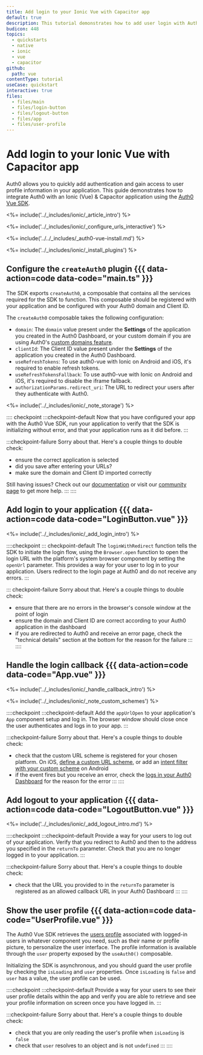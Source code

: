 ```yaml
---
title: Add login to your Ionic Vue with Capacitor app
default: true
description: This tutorial demonstrates how to add user login with Auth0 to an Ionic Vue & Capacitor application.
budicon: 448
topics:
  - quickstarts
  - native
  - ionic
  - vue
  - capacitor
github:
  path: vue
contentType: tutorial
useCase: quickstart
interactive: true
files:
  - files/main
  - files/login-button
  - files/logout-button
  - files/app
  - files/user-profile
---
```


# Add login to your Ionic Vue with Capacitor app

Auth0 allows you to quickly add authentication and gain access to user profile information in your application. This guide demonstrates how to integrate Auth0 with an Ionic (Vue) & Capacitor application using the <a href="https://github.com/auth0/auth0-vue" target="_blank">Auth0 Vue SDK</a>.

<%= include('../_includes/ionic/_article_intro') %>

<%= include('../_includes/ionic/_configure_urls_interactive') %>

<%= include('../../_includes/_auth0-vue-install.md') %>

<%= include('../_includes/ionic/_install_plugins') %>

## Configure the `createAuth0` plugin {{{ data-action=code data-code="main.ts" }}}

The SDK exports `createAuth0`, a composable that contains all the services required for the SDK to function. This composable should be registered with your application and be configured with your Auth0 domain and Client ID.

The `createAuth0` composable takes the following configuration:

- `domain`: The `domain` value present under the **Settings** of the application you created in the Auth0 Dashboard, or your custom domain if you are using Auth0's <a href="http://localhost:3000/docs/custom-domains" target="_blank">custom domains feature</a>.
- `clientId`: The Client ID value present under the **Settings** of the application you created in the Auth0 Dashboard.
- `useRefreshTokens`: To use auth0-vue with Ionic on Android and iOS, it's required to enable refresh tokens.
- `useRefreshTokensFallback`: To use auth0-vue with Ionic on Android and iOS, it's required to disable the iframe fallback.
- `authorizationParams.redirect_uri`: The URL to redirect your users after they authenticate with Auth0.

<%= include('../_includes/ionic/_note_storage') %>

:::: checkpoint
:::checkpoint-default
Now that you have configured your app with the Auth0 Vue SDK, run your application to verify that the SDK is initializing without error, and that your application runs as it did before.
:::

:::checkpoint-failure
Sorry about that. Here's a couple things to double check:

- ensure the correct application is selected
- did you save after entering your URLs?
- make sure the domain and Client ID imported correctly

Still having issues? Check out our <a href="https://auth0.com/docs" target="_blank">documentation</a> or visit our <a href="https://community.auth0.com" target="_blank">community page</a> to get more help.
:::
::::

## Add login to your application {{{ data-action=code data-code="LoginButton.vue" }}}

<%= include('../_includes/ionic/_add_login_intro') %>

::::checkpoint
::: checkpoint-default
The `loginWithRedirect` function tells the SDK to initiate the login flow, using the `Browser.open` function to open the login URL with the platform's system browser component by setting the `openUrl` parameter. This provides a way for your user to log in to your application. Users redirect to the login page at Auth0 and do not receive any errors.
:::

::: checkpoint-failure
Sorry about that. Here's a couple things to double check:

- ensure that there are no errors in the browser's console window at the point of login
- ensure the domain and Client ID are correct according to your Auth0 application in the dashboard
- if you are redirected to Auth0 and receive an error page, check the "technical details" section at the bottom for the reason for the failure
  :::
  ::::

## Handle the login callback {{{ data-action=code data-code="App.vue" }}}

<%= include('../_includes/ionic/_handle_callback_intro') %>

<%= include('../_includes/ionic/_note_custom_schemes') %>

::::checkpoint
:::checkpoint-default
Add the `appUrlOpen` to your application's `App` component setup and log in. The browser window should close once the user authenticates and logs in to your app.
:::

:::checkpoint-failure
Sorry about that. Here's a couple things to double check:

- check that the custom URL scheme is registered for your chosen platform. On iOS, <a href="https://developer.apple.com/documentation/xcode/defining-a-custom-url-scheme-for-your-app" target="_blank">define a custom URL scheme</a>, or add an <a href="https://developer.android.com/training/app-links/deep-linking" target="_blank">intent filter with your custom scheme</a> on Android
- if the event fires but you receive an error, check the <a href="https://manage.auth0.com/#/logs" target="_blank">logs in your Auth0 Dashboard</a> for the reason for the error
  :::
  ::::

## Add logout to your application {{{ data-action=code data-code="LogoutButton.vue" }}}

<%= include('../_includes/ionic/_add_logout_intro.md') %>

::::checkpoint
:::checkpoint-default
Provide a way for your users to log out of your application. Verify that you redirect to Auth0 and then to the address you specified in the `returnTo` parameter. Check that you are no longer logged in to your application.
:::

:::checkpoint-failure
Sorry about that. Here's a couple things to double check:

- check that the URL you provided to in the `returnTo` parameter is registered as an allowed callback URL in your Auth0 Dashboard
  :::
  ::::

## Show the user profile {{{ data-action=code data-code="UserProfile.vue" }}}

The Auth0 Vue SDK retrieves the <a href="https://auth0.com/docs/users/concepts/overview-user-profile" target="_blank">users profile</a> associated with logged-in users in whatever component you need, such as their name or profile picture, to personalize the user interface. The profile information is available through the `user` property exposed by the `useAuth0()` composable.

Initializing the SDK is asynchronous, and you should guard the user profile by checking the `isLoading` and `user` properties. Once `isLoading` is `false` and `user` has a value, the user profile can be used.

::::checkpoint
:::checkpoint-default
Provide a way for your users to see their user profile details within the app and verify you are able to retrieve and see your profile information on screen once you have logged in.
:::

:::checkpoint-failure
Sorry about that. Here's a couple things to double check:

- check that you are only reading the user's profile when `isLoading` is `false`
- check that `user` resolves to an object and is not `undefined`
  :::
  ::::

